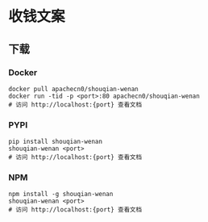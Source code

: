 # 收钱文案

## 下载

### Docker

```
docker pull apachecn0/shouqian-wenan
docker run -tid -p <port>:80 apachecn0/shouqian-wenan
# 访问 http://localhost:{port} 查看文档
```

### PYPI

```
pip install shouqian-wenan
shouqian-wenan <port>
# 访问 http://localhost:{port} 查看文档
```

### NPM

```
npm install -g shouqian-wenan
shouqian-wenan <port>
# 访问 http://localhost:{port} 查看文档
```